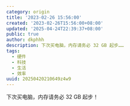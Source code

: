 ```yaml
---
category: origin
title: '2023-02-26 15:56:00'
created: '2023-02-26T15:56:00+08:00'
updated: '2025-04-24T22:39:37+08:00'
public: true
author: dkphhh
description: 下次买电脑，内存请务必 32 GB 起步……
tags:
  - 硬件
  - 科技
  - 生活
  - 效率
uuid: 20250420210649z4w9
---
```


下次买电脑，内存请务必 32 GB 起步！
